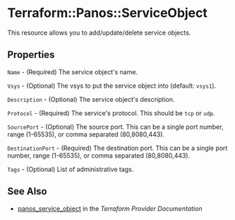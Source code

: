 # Terraform::Panos::ServiceObject

This resource allows you to add/update/delete service objects.

## Properties

`Name` - (Required) The service object's name.

`Vsys` - (Optional) The vsys to put the service object into (default: `vsys1`).

`Description` - (Optional) The service object's description.

`Protocol` - (Required) The service's protocol.  This should be `tcp` or `udp`.

`SourcePort` - (Optional) The source port.  This can be a single port number, range (1-65535), or comma separated (80,8080,443).

`DestinationPort` - (Required) The destination port.  This can be a single port number, range (1-65535), or comma separated (80,8080,443).

`Tags` - (Optional) List of administrative tags.


## See Also

* [panos_service_object](https://www.terraform.io/docs/providers/panos/r/service_object.html) in the _Terraform Provider Documentation_